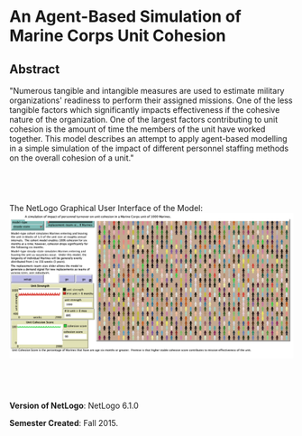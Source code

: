 # An Agent-Based Simulation of Marine Corps Unit Cohesion


## Abstract
"Numerous tangible and intangible measures are used to estimate military organizations' readiness to perform their assigned missions. One of the less tangible factors which significantly impacts effectiveness if the cohesive nature of the organization. One of the largest factors contributing to unit cohesion is the amount of time the members of the unit have worked together. This model describes an attempt to apply agent-based modelling in a simple simulation of the impact of different personnel staffing methods on the overall cohesion of a unit."

## &nbsp;
The NetLogo Graphical User Interface of the Model: 
![The NetLogo Graphical User Interface](GUI.png)

## &nbsp;

**Version of NetLogo**: NetLogo 6.1.0

**Semester Created**: Fall 2015.

